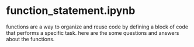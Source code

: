 # function_statement.ipynb
functions are a way to organize and reuse code by defining a block of code that performs a specific task. here are the some questions and answers about the functions.
